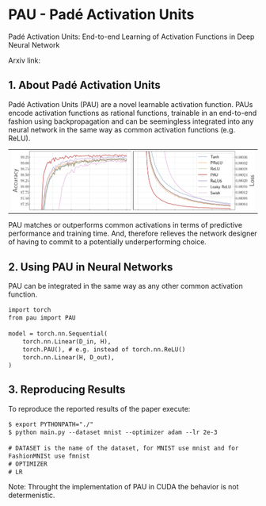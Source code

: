 # PAU - Padé Activation Units
Padé Activation Units: End-to-end Learning of Activation Functions in Deep Neural Network 

Arxiv link:

## 1. About Padé Activation Units

Padé Activation Units (PAU) are a novel learnable activation function. PAUs encode activation functions as rational functions, trainable in an end-to-end fashion using backpropagation and can be seemingless integrated into any neural network in the same way as common activation functions (e.g. ReLU).

<table border="0">
<tr>
    <td>
    <img src="./images/results.png" width="100%" />
    </td>
</tr>
</table>

PAU matches or outperforms common activations in terms of predictive performance and training time. 
And, therefore relieves the network designer of having to commit to a potentially underperforming choice.

## 2. Using PAU in Neural Networks

PAU can be integrated in the same way as any other common activation function.

~~~~
import torch
from pau import PAU

model = torch.nn.Sequential(
    torch.nn.Linear(D_in, H),
    torch.PAU(), # e.g. instead of torch.nn.ReLU() 
    torch.nn.Linear(H, D_out),
)
~~~~

## 3. Reproducing Results

To reproduce the reported results of the paper execute:

	$ export PYTHONPATH="./"
	$ python main.py --dataset mnist --optimizer adam --lr 2e-3

	# DATASET is the name of the dataset, for MNIST use mnist and for FashionMNISt use fmnist
	# OPTIMIZER 
	# LR

Note: Throught the implementation of PAU in CUDA the behavior is not determenistic.
